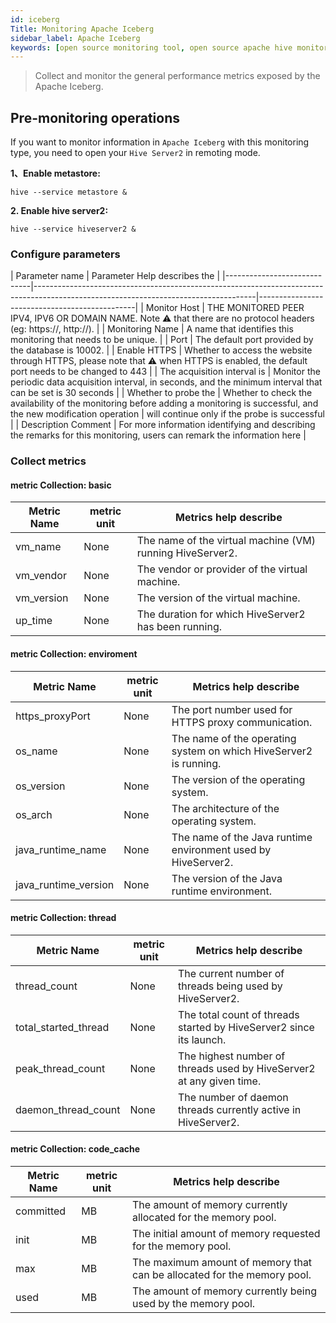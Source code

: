 ```yaml
---
id: iceberg 
Title: Monitoring Apache Iceberg
sidebar_label: Apache Iceberg
keywords: [open source monitoring tool, open source apache hive monitoring tool, monitoring apache iceberg metrics]
---
```


> Collect and monitor the general performance metrics exposed by the Apache Iceberg.

## Pre-monitoring operations

If you want to monitor information in `Apache Iceberg` with this monitoring type, you need to open your `Hive Server2` in remoting mode.

**1、Enable metastore:**

```shell
hive --service metastore &
```

**2. Enable hive server2:**

```shell
hive --service hiveserver2 &
```

### Configure parameters

|       Parameter name        |                                                    Parameter Help describes the                                                     |
|-----------------------------|-------------------------------------------------------------------------------------------------------------------------------------|-----------------------------------------------|
| Monitor Host                | THE MONITORED PEER IPV4, IPV6 OR DOMAIN NAME. Note ⚠️ that there are no protocol headers (eg: https://, http://).                   |
| Monitoring Name             | A name that identifies this monitoring that needs to be unique.                                                                     |
| Port                        | The default port provided by the database is 10002.                                                                                 |
| Enable HTTPS                | Whether to access the website through HTTPS, please note that ⚠️ when HTTPS is enabled, the default port needs to be changed to 443 |
| The acquisition interval is | Monitor the periodic data acquisition interval, in seconds, and the minimum interval that can be set is 30 seconds                  |
| Whether to probe the        | Whether to check the availability of the monitoring before adding a monitoring is successful, and the new modification operation    | will continue only if the probe is successful |
| Description Comment         | For more information identifying and describing the remarks for this monitoring, users can remark the information here              |

### Collect metrics

#### metric Collection: basic

| Metric Name | metric unit |                   Metrics help describe                   |
|-------------|-------------|-----------------------------------------------------------|
| vm_name     | None        | The name of the virtual machine (VM) running HiveServer2. |
| vm_vendor   | None        | The vendor or provider of the virtual machine.            |
| vm_version  | None        | The version of the virtual machine.                       |
| up_time     | None        | The duration for which HiveServer2 has been running.      |

#### metric Collection: enviroment

|     Metric Name      | metric unit |                       Metrics help describe                       |
|----------------------|-------------|-------------------------------------------------------------------|
| https_proxyPort      | None        | The port number used for HTTPS proxy communication.               |
| os_name              | None        | The name of the operating system on which HiveServer2 is running. |
| os_version           | None        | The version of the operating system.                              |
| os_arch              | None        | The architecture of the operating system.                         |
| java_runtime_name    | None        | The name of the Java runtime environment used by HiveServer2.     |
| java_runtime_version | None        | The version of the Java runtime environment.                      |

#### metric Collection: thread

|     Metric Name      | metric unit |                        Metrics help describe                         |
|----------------------|-------------|----------------------------------------------------------------------|
| thread_count         | None        | The current number of threads being used by HiveServer2.             |
| total_started_thread | None        | The total count of threads started by HiveServer2 since its launch.  |
| peak_thread_count    | None        | The highest number of threads used by HiveServer2 at any given time. |
| daemon_thread_count  | None        | The number of daemon threads currently active in HiveServer2.        |

#### metric Collection: code_cache

| Metric Name | metric unit |                          Metrics help describe                          |
|-------------|-------------|-------------------------------------------------------------------------|
| committed   | MB          | The amount of memory currently allocated for the memory pool.           |
| init        | MB          | The initial amount of memory requested for the memory pool.             |
| max         | MB          | The maximum amount of memory that can be allocated for the memory pool. |
| used        | MB          | The amount of memory currently being used by the memory pool.           |

